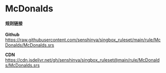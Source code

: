 # McDonalds

#### 规则链接

**Github**
https://raw.githubusercontent.com/senshinya/singbox_ruleset/main/rule/McDonalds/McDonalds.srs

**CDN**
https://cdn.jsdelivr.net/gh/senshinya/singbox_ruleset@main/rule/McDonalds/McDonalds.srs